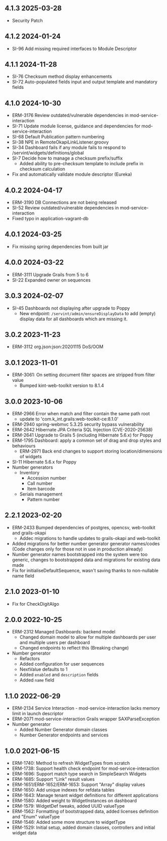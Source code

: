 ## 4.1.3 2025-03-28
  * Security Patch

## 4.1.2 2024-01-24
  * SI-96 Add missing required interfaces to Module Descriptor

## 4.1.1 2024-11-28
  * SI-76 Checksum method display enhancements
  * SI-72 Auto-populated fields input and output template and mandatory fields

## 4.1.0 2024-10-30
  * ERM-3176 Review outdated/vulnerable dependencies in mod-service-interaction
  * SI-71 Update module license, guidance and dependencies for mod-service-interaction
  * SI-68 Default Publication pattern numbering
  * SI-38 NPE in RemoteOkapiLinkListener.groovy
  * SI-34 Dashboard fails if any module fails to respond to /servint/widgets/definitions/global
  * SI-7 Decide how to manage a checksum prefix/suffix
    * Added ability to pre-checksum template to include prefix in checksum calculation
  * Fix and automatically validate module descriptor (Eureka)

## 4.0.2 2024-04-17
  * ERM-3190 DB Connections are not being released
  * SI-52 Review outdated/vulnerable dependencies in mod-service-interaction
  * Fixed typo in application-vagrant-db

## 4.0.1 2024-03-25
  * Fix missing spring dependencies from built jar

## 4.0.0 2024-03-22
  * ERM-3111 Upgrade Grails from 5 to 6
  * SI-22 Expanded owner on sequences

## 3.0.3 2024-02-07
  * SI-45 Dashboards not displaying after upgrade to Poppy
    * New endpoint: `/servint/admin/ensureDisplayData` to add (empty) display data for all dashboards which are missing it.

## 3.0.2 2023-11-23
  * ERM-3112 org.json:json:20201115 DoS/OOM

## 3.0.1 2023-11-01
  * ERM-3061: On setting document filter spaces are stripped from filter value
    * Bumped kint-web-toolkit version  to 8.1.4

## 3.0.0 2023-10-06
  * ERM-2966 Error when match and filter contain the same path root
    * update to 'com.k_int.grails:web-toolkit-ce:8.1.0'
  * ERM-2940 spring-webmvc 5.3.25 security bypass vulnerability
  * ERM-2642 Hibernate JPA Criteria SQL Injection (CVE-2020-25638)
  * ERM-2641 Upgrade to Grails 5 (including Hibernate 5.6.x) for Poppy
  * ERM-1795 Dashboard: apply a common set of drag and drop styles and behaviours
    * ERM-2971 Back end changes to support storing location/dimensions of widgets
  * SI-11 Hibernate 5.6.x for Poppy
  * Number generators
    * Inventory
      * Accession number
      * Call number
      * Item barcode
    * Serials management
      * Pattern number

## 2.2.1 2023-02-20
  * ERM-2433 Bumped dependencies of postgres, opencsv, web-toolkit and grails-okapi
    * Addec migrations to handle updates to grails-okapi and web-toolkit
  * Added migrations for better number generator generator names/codes (Code changes only for those not in use in production already)
  * Number generator names bootstrapped into the system were too generic, changes to bootstrapped data and migrations for existing data made
  * Fix for initialiseDefaultSequence, wasn't saving thanks to non-nullable name field

## 2.1.0 2023-01-10
  * Fix for CheckDigitAlgo

## 2.0.0 2022-10-25
  * ERM-2312 Managed Dashboards: backend model
    * Changed domain model to allow for multiple dashboards per user and multiple users per dashboard
    * Changed endpoints to reflect this (Breaking change)
  * Number generator
    * Refactors
    * Added configuration for user sequences
    * NextValue defaults to 1
    * Added `enabled` and `description` fields
    * Added `name` field

## 1.1.0 2022-06-29
  * ERM-2134 Service Interaction - mod-service-interaction lacks memory limit in launch descriptor
  * ERM-2071 mod-service-interaction Grails wrapper SAXParseException
  * Number generator
    * Added Number Generator domain classes
    * Number Generator endpoints and services

## 1.0.0 2021-06-15
* ERM-1740: Method to refresh WidgetTypes from scratch
* ERM-1738: Support health check endpoint for mod-service-interaction
* ERM-1696: Support match type search in SimpleSearch Widgets
* ERM-1685: Support "Link" result values
* ERM-1651/ERM-1652/ERM-1653: Support "Array" display values
* ERM-1650: Add unique indexes for refdata tables
* ERM-1643: Manage tenant widget definitions for different applications
* ERM-1580: Added weight to WidgetInstances on dashboard
* ERM-1579: WidgetDef tweaks, added UUID valueType
* ERM-1562: Formatting of bootstrapped data, added licenses definition and "Enum" valueType
* ERM-1546: Added some more structure to widgetType
* ERM-1529: Initial setup, added domain classes, controllers and initial widget data
